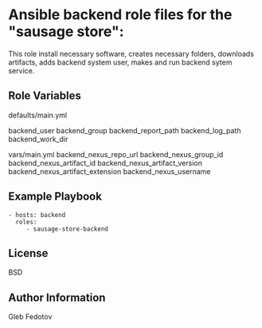 Ansible backend role files for the "sausage store":
=========

This role install necessary software, creates necessary folders, downloads artifacts, adds backend system user, makes and run backend sytem service.



Role Variables
--------------

defaults/main.yml

backend_user
backend_group
backend_report_path
backend_log_path
backend_work_dir

vars/main.yml
backend_nexus_repo_url
backend_nexus_group_id
backend_nexus_artifact_id
backend_nexus_artifact_version
backend_nexus_artifact_extension
backend_nexus_username

Example Playbook
----------------


    - hosts: backend
      roles:
         - sausage-store-backend

License
-------

BSD

Author Information
------------------

Gleb Fedotov
